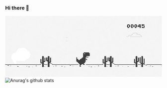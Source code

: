 ### Hi there 👋
![plot](dinogame.jpg)
![Anurag's github stats](https://github-readme-stats.vercel.app/api?username=edilsonlonc)

<!--
**edilsonlonC/edilsonlonc** is a ✨ _special_ ✨ repository because its `README.md` (this file) appears on your GitHub profile.

Here are some ideas to get you started:

- 🔭 I’m currently working on ...
- 🌱 I’m currently learning ...
- 👯 I’m looking to collaborate on ...
- 🤔 I’m looking for help with ...
- 💬 Ask me about ...
- 📫 How to reach me: ...
- 😄 Pronouns: ...
- ⚡ Fun fact: ...
-->
